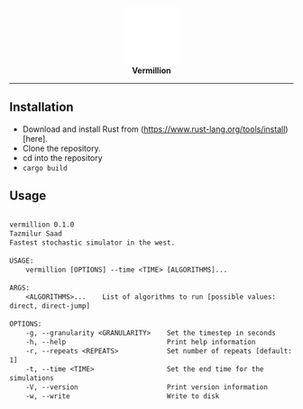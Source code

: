 <div align="center">
  <a href="https://github.com/syedtaz/vermillion">
    <img src="./logo.png" style = "width: 10vw; min-width: 100px;" alt="vermillion logo"/>
  </a>
  <br />
  <strong>Vermillion</strong>
</div>

<div align="center">

---

</div>

## Installation

- Download and install Rust from (https://www.rust-lang.org/tools/install)[here].
- Clone the repository.
- cd into the repository
- `cargo build`

## Usage

##

```
vermillion 0.1.0
Tazmilur Saad
Fastest stochastic simulator in the west.

USAGE:
    vermillion [OPTIONS] --time <TIME> [ALGORITHMS]...

ARGS:
    <ALGORITHMS>...    List of algorithms to run [possible values: direct, direct-jump]

OPTIONS:
    -g, --granularity <GRANULARITY>    Set the timestep in seconds
    -h, --help                         Print help information
    -r, --repeats <REPEATS>            Set number of repeats [default: 1]
    -t, --time <TIME>                  Set the end time for the simulations
    -V, --version                      Print version information
    -w, --write                        Write to disk
```
